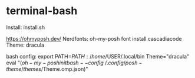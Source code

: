 # terminal-bash

Install: install.sh

https://ohmyposh.dev/
Nerdfonts: oh-my-posh font install cascadiacode
Theme: dracula

bash config:
export PATH=$PATH:/home/$USER/.local/bin
Theme="dracula"
eval "$(oh-my-posh init bash --config ~/.config/posh-theme/themes/$Theme.omp.json)"
